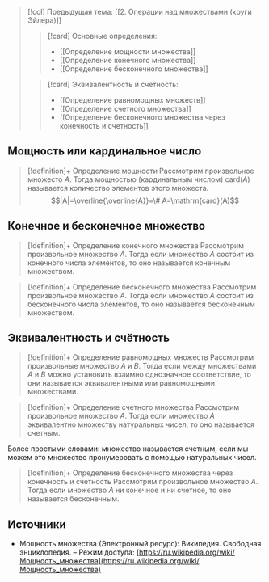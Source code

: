 > [!col] Предыдущая тема: [[2. Операции над множествами (круги Эйлера)]]
>> [!card] Основные определения:
>> * [[Определение мощности множества]]
>> * [[Определение конечного множества]]
>> * [[Определение бесконечного множества]]
>
>> [!card] Эквивалентность и счетность:
>>* [[Определение равномощных множеств]]
>>* [[Определение счетного множества]]
>>* [[Определение бесконечного множества через конечность и счетность]]
>
## Мощность или кардинальное число
> [!definition]+ Определение мощности
> Рассмотрим произвольное множесто $A$. Тогда мощностью (кардинальным числом) $\mathrm{card}(A)$ называется количество элементов этого множеста.  
> $$|A|=\overline{\overline{A}}=\# A=\mathrm{card}(A)$$

## Конечное и бесконечное множество
> [!definition]+ Определение конечного множества
> Рассмотрим произвольное множество $A$. Тогда если множество $A$ состоит из конечного числа элементов, то оно называется конечным множеством.

> [!definition]+ Определение бесконечного множества
> Рассмотрим произвольное множество $A$. Тогда если множество $A$ состоит из бесконечного числа элементов, то оно называется бесконечным множеством.

## Эквивалентность и счётность 
> [!definition]+ Определение равномощных множеств
> Рассмотрим произвольные множество $A$ и $B$. Тогда если между множествами $A$ и $B$ можно установить взаимно однозначное соответствие, то они называется эквивалентными или равномощными множествами.

> [!definition]+ Определение счетного множества
> Рассмотрим произвольное множество $A$. Тогда если множество $A$ эквивалентно множеству натуральных чисел, то оно называется счетным.

Более простыми словами: множество называется счетным, если мы можем это множество пронумеровать с помощью натуральных чисел.

> [!definition]+ Определение бесконечного множества через конечность и счетность 
> Рассмотрим произвольное множество $A$. Тогда если множество $A$ ни конечное и ни счетное, то оно называется бесконечным.

## Источники
* Мощность множества (Электронный ресурс): Википедия. Свободная энциклопедия. – Режим доступа: [https://ru.wikipedia.org/wiki/Мощность_множества](https://ru.wikipedia.org/wiki/Мощность_множества)